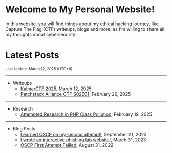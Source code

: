 # Welcome to My Personal Website!

In this website, you will find things about my ethical hacking journey, like Capture The Flag (CTF) writeups, blogs and more, as I'm willing to share all my thoughts about cybersecurity!

# Latest Posts

<span class="page_information"><small>Last Update: March 12, 2025 (UTC+8)</small></span>

* * *
- Writeups
    - [KalmarCTF 2025](https://siunam321.github.io/ctf/KalmarCTF-2025/), March 12, 2025
    - [Patchstack Alliance CTF S02E01](https://siunam321.github.io/ctf/Patchstack-Alliance-CTF-S02E01/), February 26, 2025

* * *
- Research
    - [Attempted Research in PHP Class Pollution](https://siunam321.github.io/research/attempted-research-in-php-class-pollution), February 19, 2025

* * *
- Blog Posts
    - [I earned OSCP on my second attempt!](https://siunam321.github.io/blog/2023-09-21-I-earned-OSCP-on-my-second-attempt), September 21, 2023
    - [I wrote an interactive phishing lab website!](https://siunam321.github.io/blog/2023-03-31-I-wrote-an-interactive-phishing-lab-website), March 31, 2023
    - [OSCP First Attempt Failled](https://siunam321.github.io/blog/2022-08-31-OSCP-First-Attempt-Failled), August 31, 2022